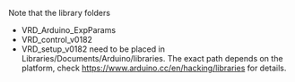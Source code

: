 Note that the library folders
- VRD_Arduino_ExpParams
- VRD_control_v0182
- VRD_setup_v0182
need to be placed in Libraries/Documents/Arduino/libraries. The exact path depends on the platform, check https://www.arduino.cc/en/hacking/libraries for details.
